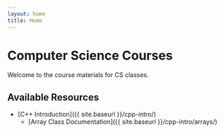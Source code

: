 ```yaml
---
layout: home
title: Home
---
```


# Computer Science Courses

Welcome to the course materials for CS classes.

## Available Resources

- [C++ Introduction]({{ site.baseurl }}/cpp-intro/)
  - [Array Class Documentation]({{ site.baseurl }}/cpp-intro/arrays/)
